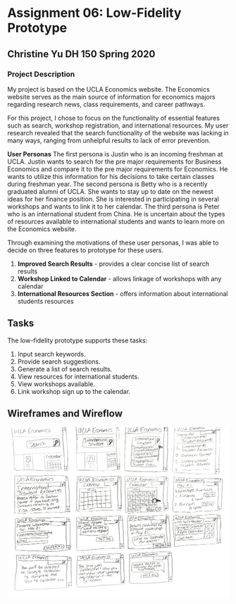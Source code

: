 # Assignment 06: Low-Fidelity Prototype
## Christine Yu DH 150 Spring 2020

### Project Description

My project is based on the UCLA Economics website. The Economics website serves as the main source of information for economics majors regarding research news, class requirements, and career pathways. 

For this project, I chose to focus on the functionality of essential features such as search, workshop registration, and international resources. My user research revealed that the search functionality of the website was lacking in many ways, ranging from unhelpful results to lack of error prevention.

**User Personas** The first persona is Justin who is an incoming freshman at UCLA. Justin wants to search for the pre major requirements for Business Economics and compare it to the pre major requirements for Economics. He wants to utilize this information for his decisions to take certain classes during freshman year. The second persona is Betty who is a recently graduated alumni of UCLA. She wants to stay up to date on the newest ideas for her finance position. She is interested in participating in several workshops and wants to link it to her calendar. The third persona is Peter who is an international student from China. He is uncertain about the types of resources available to international students and wants to learn more on the Economics website. 

Through examining the motivations of these user personas, I was able to decide on three features to prototype for these users. 
1. **Improved Search Results** - provides a clear concise list of search results 
2. **Workshop Linked to Calendar** - allows linkage of workshops with any calendar
3. **International Resources Section** - offers information about international students resources

## Tasks
The low-fidelity prototype supports these tasks:

1. Input search keywords. 
2. Provide search suggestions.
3. Generate a list of search results.
4. View resources for international students. 
5. View workshops available.  
6. Link workshop sign up to the calendar.

## Wireframes and Wireflow 

<img src="./prototype 1.png" width=”50%”>
